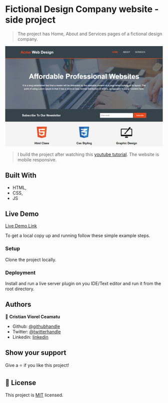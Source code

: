# Fictional Design Company website - side project

> The project has Home, About and Services pages of a fictional design company.

![screenshot](./app-screenshot-full.png)

> I build the project after watching this [youtube tutorial](https://www.youtube.com/watch?v=Wm6CUkswsNw).
> The website is mobile responsive.

## Built With

- HTML,
- CSS,
- JS

## Live Demo

[Live Demo Link](https://cristianceamatu.github.io/side-projects-fictional-design-company/)


To get a local copy up and running follow these simple example steps.

### Setup

Clone the project locally.

### Deployment

Install and run a live server plugin on you IDE/Text editor and run it from the root directory.


## Authors

👤 **Cristian Viorel Ceamatu**

- Github: [@githubhandle](https://github.com/cristianCeamatu)
- Twitter: [@twitterhandle](https://twitter.com/CeamatuV)
- Linkedin: [linkedin](https://www.linkedin.com/in/ceamatu-cristian-viorel-7a5469136/)


## Show your support

Give a ⭐️ if you like this project!


## 📝 License

This project is [MIT](lic.url) licensed.
